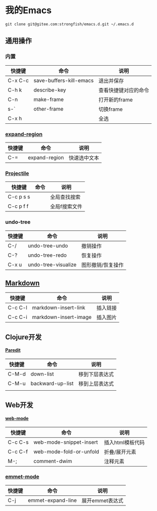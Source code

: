 # 我的Emacs

```shell
git clone git@gitee.com:strongfish/emacs.d.git ~/.emacs.d
```

## 通用操作

### 内置
| 快捷键  | 命令                    | 说明                 |
|---------|-------------------------|----------------------|
| C-x C-c | save-buffers-kill-emacs | 退出并保存           |
| C-h k   | describe-key            | 查看快捷键对应的命令 |
| C-n     | make-frame              | 打开新的frame        |
| s-`     | other-frame             | 切换frame            |
| C-x h   |                         | 全选                 |

### [expand-region](https://github.com/magnars/expand-region.el)
| 快捷键 | 命令          | 说明         |
|--------|---------------|--------------|
| C-=    | expand-region | 快速选中文本 |

### [Projectile](https://github.com/bbatsov/projectile)
| 快捷键    | 命令 | 说明          |
|-----------|------|---------------|
| C-c p s s |      | 全局查找搜索  |
| C-c p f f |      | 全局f搜索文件 |

### undo-tree
| 快捷键  | 命令                    | 说明              |
|---------|-------------------------|-------------------|
| C-/     | undo-tree-undo          | 撤销操作          |
| C-?     | undo-tree-redo          | 恢复操作          |
| C-x u   | undo-tree-visualize     | 图形撤销/恢复操作 |

## [Markdown](https://jblevins.org/projects/markdown-mode/ "Markdown")
| 快捷键  | 命令                  | 说明     |
|---------|-----------------------|----------|
| C-c C-l | markdown-insert-link  | 插入链接 |
| C-c C-i | markdown-insert-image | 插入图片 |

## Clojure开发

#### [Paredit](https://wikemacs.org/wiki/Paredit-mode "Paredit")
| 快捷键 | 命令             | 说明           |
|--------|------------------|----------------|
| C-M-d  | down-list        | 移到下层表达式 |
| C-M-u  | backward-up-list | 移到上层表达式 |
|        |                  |                |

## Web开发

#### [web-mode](https://web-mode.org/)
| 快捷键  | 命令                    | 说明             |
|---------|-------------------------|------------------|
| C-c C-s | web-mode-snippet-insert | 插入html模板代码 |
| C-c C-f | web-mode-fold-or-unfold | 折叠/展开元素    |
| M-;     | comment-dwim            | 注释元素         |

### [emmet-mode](https://github.com/smihica/emmet-mode)
| 快捷键 | 命令              | 说明            |
|--------|-------------------|-----------------|
| C-j    | emmet-expand-line | 展开emmet表达式 |
	
